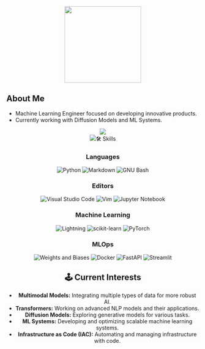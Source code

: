 <div align="center">
  <img width="200px" src="https://komarev.com/ghpvc/?username=vikramxD&&style=for-the-badge" align="center" />
</div>

## About Me
- Machine Learning Engineer focused on developing innovative products.
- Currently working with Diffusion Models and ML Systems.

<div align="center">
  <a href="https://git.io/streak-stats">
    <img src="https://github-readme-stats.vercel.app/api?username=VikramxD&show_icons=true&theme=midnight-purple" />
  </a>
  <br/>
  <img src="https://streak-stats.demolab.com/?user=VikramxD&theme=midnight-purple&hide_border=False/>
</div>

## 🛠️ Skills

### Languages
![Python](https://img.shields.io/badge/Python-3776AB?style=for-the-badge&logo=python&logoColor=white)
![Markdown](https://img.shields.io/badge/Markdown-000000?style=for-the-badge&logo=markdown&logoColor=white)
![GNU Bash](https://img.shields.io/static/v1?style=for-the-badge&message=GNU+Bash&color=4EAA25&logo=GNU+Bash&logoColor=FFFFFF&label=)
  
### Editors
![Visual Studio Code](https://img.shields.io/badge/Visual%20Studio%20Code-0078d7.svg?style=for-the-badge&logo=visual-studio-code&logoColor=white)
![Vim](https://img.shields.io/badge/VIM-%2311AB00.svg?style=for-the-badge&logo=vim&logoColor=white)
![Jupyter Notebook](https://img.shields.io/badge/jupyter-%23FA0F00.svg?style=for-the-badge&logo=jupyter&logoColor=white)

### Machine Learning
![Lightning](https://img.shields.io/badge/Lightning-792EE5.svg?style=for-the-badge&logo=Lightning&logoColor=white)
![scikit-learn](https://img.shields.io/badge/scikit--learn-%23F7931E.svg?style=for-the-badge&logo=scikit-learn&logoColor=white)
![PyTorch](https://img.shields.io/badge/PyTorch-EE4C2C.svg?style=for-the-badge&logo=PyTorch&logoColor=white)

### MLOps 
![Weights and Biases](https://img.shields.io/badge/Weights%20&%20Biases-FFBE00.svg?style=for-the-badge&logo=weightsandbiases&logoColor=black)
![Docker](https://img.shields.io/badge/Docker-2496ED.svg?style=for-the-badge&logo=Docker&logoColor=white)
![FastAPI](https://img.shields.io/badge/FastAPI-009688.svg?style=for-the-badge&logo=FastAPI&logoColor=white)
![Streamlit](https://img.shields.io/badge/Streamlit-FF4B4B.svg?style=for-the-badge&logo=Streamlit&logoColor=white)

## 🕹️ Current Interests

- **Multimodal Models:** Integrating multiple types of data for more robust AI.
- **Transformers:** Working on advanced NLP models and their applications.
- **Diffusion Models:** Exploring generative models for various tasks.
- **ML Systems:** Developing and optimizing scalable machine learning systems.
- **Infrastructure as Code (IAC):** Automating and managing infrastructure with code.
